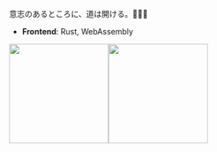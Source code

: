 
意志のあるところに、道は開ける。🍭🍭🍭
- **Frontend**: Rust, WebAssembly 

<img src="https://github-readme-stats.vercel.app/api?username=randoruf&count_private=true" height="180" /><img src="https://github-readme-stats.vercel.app/api/top-langs/?username=randoruf&langs_count=8&hide=html,css&layout=compact" height="180" /></a>
